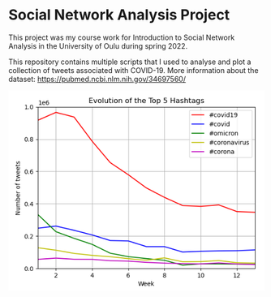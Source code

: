 # Social Network Analysis Project

This project was my course work for Introduction to Social Network Analysis in the University of Oulu during spring 2022.

This repository contains multiple scripts that I used to analyse and plot a collection of tweets associated with COVID-19.
More information about the dataset: https://pubmed.ncbi.nlm.nih.gov/34697560/

![](evolution.PNG)
